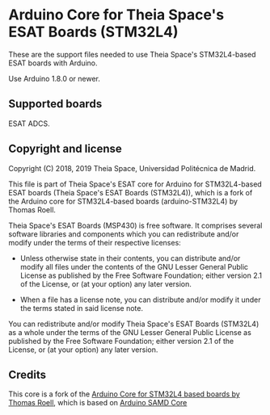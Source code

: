 # Arduino Core for Theia Space's ESAT Boards (STM32L4)

These are the support files needed to use Theia Space's STM32L4-based
ESAT boards with Arduino.

Use Arduino 1.8.0 or newer.


## Supported boards

ESAT ADCS.


## Copyright and license

Copyright (C) 2018, 2019 Theia Space, Universidad Politécnica de Madrid.

This file is part of Theia Space's ESAT core for Arduino for
STM32L4-based ESAT boards (Theia Space's ESAT Boards (STM32L4)), which
is a fork of the Arduino core for STM32L4-based boards
(arduino-STM32L4) by Thomas Roell.

Theia Space's ESAT Boards (MSP430) is free software.  It comprises
several software libraries and components which you can redistribute
and/or modify under the terms of their respective licenses:

  * Unless otherwise state in their contents, you can distribute
    and/or modify all files under the contents of the GNU Lesser
    General Public License as published by the Free Software
    Foundation; either version 2.1 of the License, or (at your option)
    any later version.

  * When a file has a license note, you can distribute and/or modify
    it under the terms stated in said license note.

You can redistribute and/or modify Theia Space's ESAT Boards (STM32L4)
as a whole under the terms of the GNU Lesser General Public License as
published by the Free Software Foundation; either version 2.1 of the
License, or (at your option) any later version.


## Credits

This core is a fork of the [Arduino Core for STM32L4 based boards by
Thomas Roell](https://github.com/GrumpyOldPizza/arduino-STM32L4),
which is based on [Arduino SAMD
Core](https://github.com/arduino/ArduinoCore-samd)

